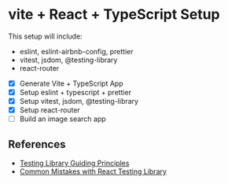 # vite + React + TypeScript Setup

This setup will include:
* eslint, eslint-airbnb-config, prettier
* vitest, jsdom, @testing-library
* react-router

* [X] Generate Vite + TypeScript App
* [X] Setup eslint + typescript + prettier
* [X] Setup vitest, jsdom, @testing-library
* [X] Setup react-router
* [ ] Build an image search app

## References
* [Testing Library Guiding Principles](https://testing-library.com/docs/guiding-principles/)
* [Common Mistakes with React Testing Library](https://kentcdodds.com/blog/common-mistakes-with-react-testing-library)
